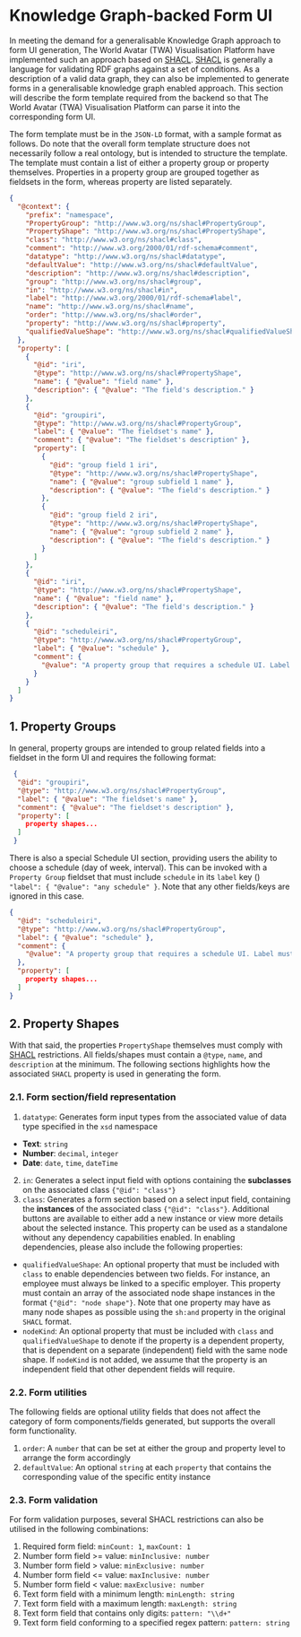 # Knowledge Graph-backed Form UI

In meeting the demand for a generalisable Knowledge Graph approach to form UI generation, The World Avatar (TWA) Visualisation Platform have implemented such an approach based on [SHACL](https://www.w3.org/TR/shacl/). [SHACL](https://www.w3.org/TR/shacl/) is generally a language for validating RDF graphs against a set of conditions. As a description of a valid data graph, they can also be implemented to generate forms in a generalisable knowledge graph enabled approach. This section will describe the form template required from the backend so that The World Avatar (TWA) Visualisation Platform can parse it into the corresponding form UI.

The form template must be in the `JSON-LD` format, with a sample format as follows. Do note that the overall form template structure does not necessarily follow a real ontology, but is intended to structure the template. The template must contain a list of either a property group or property themselves. Properties in a property group are grouped together as fieldsets in the form, whereas property are listed separately.

```json
{
  "@context": {
    "prefix": "namespace",
    "PropertyGroup": "http://www.w3.org/ns/shacl#PropertyGroup",
    "PropertyShape": "http://www.w3.org/ns/shacl#PropertyShape",
    "class": "http://www.w3.org/ns/shacl#class",
    "comment": "http://www.w3.org/2000/01/rdf-schema#comment",
    "datatype": "http://www.w3.org/ns/shacl#datatype",
    "defaultValue": "http://www.w3.org/ns/shacl#defaultValue",
    "description": "http://www.w3.org/ns/shacl#description",
    "group": "http://www.w3.org/ns/shacl#group",
    "in": "http://www.w3.org/ns/shacl#in",
    "label": "http://www.w3.org/2000/01/rdf-schema#label",
    "name": "http://www.w3.org/ns/shacl#name",
    "order": "http://www.w3.org/ns/shacl#order",
    "property": "http://www.w3.org/ns/shacl#property",
    "qualifiedValueShape": "http://www.w3.org/ns/shacl#qualifiedValueShape"
  },
  "property": [
    {
      "@id": "iri",
      "@type": "http://www.w3.org/ns/shacl#PropertyShape",
      "name": { "@value": "field name" },
      "description": { "@value": "The field's description." }
    },
    {
      "@id": "groupiri",
      "@type": "http://www.w3.org/ns/shacl#PropertyGroup",
      "label": { "@value": "The fieldset's name" },
      "comment": { "@value": "The fieldset's description" },
      "property": [
        {
          "@id": "group field 1 iri",
          "@type": "http://www.w3.org/ns/shacl#PropertyShape",
          "name": { "@value": "group subfield 1 name" },
          "description": { "@value": "The field's description." }
        },
        {
          "@id": "group field 2 iri",
          "@type": "http://www.w3.org/ns/shacl#PropertyShape",
          "name": { "@value": "group subfield 2 name" },
          "description": { "@value": "The field's description." }
        }
      ]
    },
    {
      "@id": "iri",
      "@type": "http://www.w3.org/ns/shacl#PropertyShape",
      "name": { "@value": "field name" },
      "description": { "@value": "The field's description." }
    },
    {
      "@id": "scheduleiri",
      "@type": "http://www.w3.org/ns/shacl#PropertyGroup",
      "label": { "@value": "schedule" },
      "comment": {
        "@value": "A property group that requires a schedule UI. Label must include schedule in the name"
      }
    }
  ]
}
```

## 1. Property Groups

In general, property groups are intended to group related fields into a fieldset in the form UI and requires the following format:

```json
 {
  "@id": "groupiri",
  "@type": "http://www.w3.org/ns/shacl#PropertyGroup",
  "label": { "@value": "The fieldset's name" },
  "comment": { "@value": "The fieldset's description" },
  "property": [
    property shapes...
  ]
 }
```

There is also a special Schedule UI section, providing users the ability to choose a schedule (day of week, interval). This can be invoked with a `Property Group` fieldset that must include `schedule` in its `label` key () `"label": { "@value": "any schedule" }`. Note that any other fields/keys are ignored in this case.

```json
{
  "@id": "scheduleiri",
  "@type": "http://www.w3.org/ns/shacl#PropertyGroup",
  "label": { "@value": "schedule" },
  "comment": {
    "@value": "A property group that requires a schedule UI. Label must include schedule in the name"
  },
  "property": [
    property shapes...
  ]
}
```

## 2. Property Shapes

With that said, the properties `PropertyShape` themselves must comply with [SHACL](https://www.w3.org/TR/shacl/) restrictions. All fields/shapes must contain a `@type`, `name`, and `description` at the minimum. The following sections highlights how the associated `SHACL` property is used in generating the form.

### 2.1. Form section/field representation

1. `datatype`: Generates form input types from the associated value of data type specified in the `xsd` namespace

- **Text**: `string`
- **Number**: `decimal`, `integer`
- **Date**: `date`, `time`, `dateTime`

2. `in`: Generates a select input field with options containing the **subclasses** on the associated class `{"@id": "class"}`
3. `class`: Generates a form section based on a select input field, containing the **instances** of the associated class `{"@id": "class"}`. Additional buttons are available to either add a new instance or view more details about the selected instance. This property can be used as a standalone without any dependency capabilities enabled. In enabling dependencies, please also include the following properties:

- `qualifiedValueShape`: An optional property that must be included with `class` to enable dependencies between two fields. For instance, an employee must always be linked to a specific employer. This property must contain an array of the associated node shape instances in the format `{"@id": "node shape"}`. Note that one property may have as many node shapes as possible using the `sh:and` property in the original `SHACL` format.
- `nodeKind`: An optional property that must be included with `class` and `qualifiedValueShape` to denote if the property is a dependent property, that is dependent on a separate (independent) field with the same node shape. If `nodeKind` is not added, we assume that the property is an independent field that other dependent fields will require.

### 2.2. Form utilities

The following fields are optional utility fields that does not affect the category of form components/fields generated, but supports the overall form functionality.

1. `order`: A `number` that can be set at either the group and property level to arrange the form accordingly
2. `defaultValue`: An optional `string` at each `property` that contains the corresponding value of the specific entity instance

### 2.3. Form validation

For form validation purposes, several SHACL restrictions can also be utilised in the following combinations:

1. Required form field: `minCount: 1`, `maxCount: 1`
2. Number form field >= value: `minInclusive: number`
3. Number form field > value: `minExclusive: number`
4. Number form field <= value: `maxInclusive: number`
5. Number form field < value: `maxExclusive: number`
6. Text form field with a minimum length: `minLength: string`
7. Text form field with a maximum length: `maxLength: string`
8. Text form field that contains only digits: `pattern: "\\d+"`
9. Text form field conforming to a specified regex pattern: `pattern: string`
